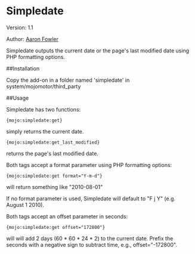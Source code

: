 # Simpledate

Version: 1.1

Author: [Aaron Fowler](http://twitter.com/adfowler)

Simpledate outputs the current date or the page's last modified date using PHP formatting options.

##Installation

Copy the add-on in a folder named 'simpledate' in system/mojomotor/third_party

##Usage

Simpledate has two functions:

    {mojo:simpledate:get}

simply returns the current date.

    {mojo:simpledate:get_last_modified}

returns the page's last modified date.

Both tags accept a format parameter using PHP formatting options:

    {mojo:simpledate:get format="Y-m-d"}

will return something like "2010-08-01"

If no format parameter is used, Simpledate will default to "F j Y" (e.g. August 1 2010).

Both tags accept an offset parameter in seconds:

    {mojo:simpledate:get offset="172800"}

will will add 2 days (60 * 60 * 24 * 2) to the current date.  Prefix the seconds with a negative sign to subtract time, e.g., offset="-172800".